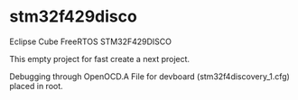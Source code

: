 # stm32f429disco

Eclipse Cube FreeRTOS STM32F429DISCO

This empty project for fast create a next project. 

Debugging through OpenOCD.A File for devboard (stm32f4discovery_1.cfg) placed in root. 
